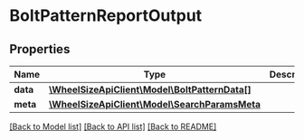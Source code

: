 # BoltPatternReportOutput

## Properties
Name | Type | Description | Notes
------------ | ------------- | ------------- | -------------
**data** | [**\WheelSizeApiClient\Model\BoltPatternData[]**](BoltPatternData.md) |  | 
**meta** | [**\WheelSizeApiClient\Model\SearchParamsMeta**](SearchParamsMeta.md) |  | 

[[Back to Model list]](../README.md#documentation-for-models) [[Back to API list]](../README.md#documentation-for-api-endpoints) [[Back to README]](../README.md)


